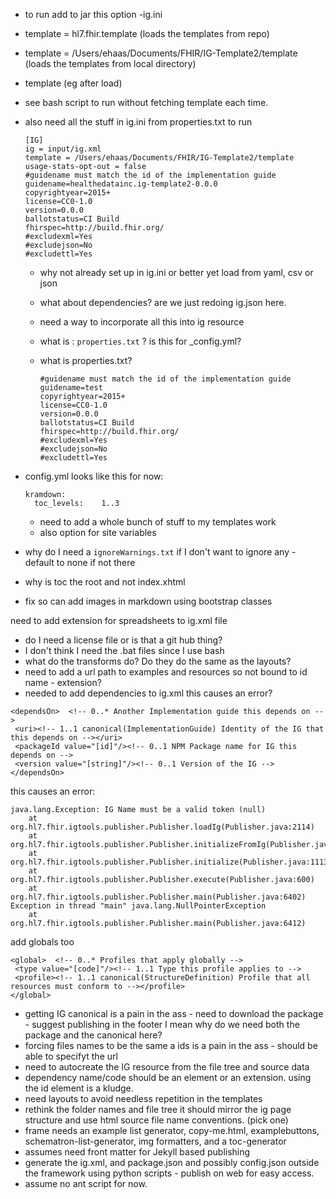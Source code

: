 -  to run add to jar this option  -ig.ini

  - template = hl7.fhir.template  (loads the templates from repo)
  - template = /Users/ehaas/Documents/FHIR/IG-Template2/template  (loads the templates from local directory)
  - template (eg after load)

   - see bash script to run without fetching template each time.
- also need all the stuff in ig.ini from properties.txt to run

    ~~~
    [IG]
    ig = input/ig.xml
    template = /Users/ehaas/Documents/FHIR/IG-Template2/template
    usage-stats-opt-out = false
    #guidename must match the id of the implementation guide
    guidename=healthedatainc.ig-template2-0.0.0
    copyrightyear=2015+
    license=CC0-1.0
    version=0.0.0
    ballotstatus=CI Build
    fhirspec=http://build.fhir.org/
    #excludexml=Yes
    #excludejson=No
    #excludettl=Yes
    ~~~
    - why not already set up in ig.ini or better yet load from yaml, csv or json
    - what about dependencies? are we just redoing ig.json here.
    - need a way to incorporate all this into ig resource
    - what is :  `properties.txt` ? is this for _config.yml?

  - what is properties.txt?

      ```
      #guidename must match the id of the implementation guide
      guidename=test
      copyrightyear=2015+
      license=CC0-1.0
      version=0.0.0
      ballotstatus=CI Build
      fhirspec=http://build.fhir.org/
      #excludexml=Yes
      #excludejson=No
      #excludettl=Yes
      ```

- config.yml looks like this for now:

    ~~~
    kramdown:
      toc_levels:    1..3
    ~~~
     - need to add a whole bunch of stuff to my templates work
     - also option for site variables

- why do I need a `ignoreWarnings.txt` if I don't want to ignore any  - default to none if not there
- why is toc the root and not index.xhtml
- fix so can add images in markdown using bootstrap classes

need to add extension for spreadsheets to ig.xml file

- do I need a license file or is that a git hub thing?
- I don't think I need the .bat files since I use bash
- what do the transforms do?  Do they do the same as the layouts?
- need to add a url path to examples and resources so not bound to id name - extension?
- needed to add dependencies to ig.xml this causes an error?

~~~
<dependsOn>  <!-- 0..* Another Implementation guide this depends on -->
 <uri><!-- 1..1 canonical(ImplementationGuide) Identity of the IG that this depends on --></uri>
 <packageId value="[id]"/><!-- 0..1 NPM Package name for IG this depends on -->
 <version value="[string]"/><!-- 0..1 Version of the IG -->
</dependsOn>
~~~

this causes an error:

~~~
java.lang.Exception: IG Name must be a valid token (null)
	at org.hl7.fhir.igtools.publisher.Publisher.loadIg(Publisher.java:2114)
	at org.hl7.fhir.igtools.publisher.Publisher.initializeFromIg(Publisher.java:1408)
	at org.hl7.fhir.igtools.publisher.Publisher.initialize(Publisher.java:1113)
	at org.hl7.fhir.igtools.publisher.Publisher.execute(Publisher.java:600)
	at org.hl7.fhir.igtools.publisher.Publisher.main(Publisher.java:6402)
Exception in thread "main" java.lang.NullPointerException
	at org.hl7.fhir.igtools.publisher.Publisher.main(Publisher.java:6412)
~~~

add globals too

~~~
<global>  <!-- 0..* Profiles that apply globally -->
 <type value="[code]"/><!-- 1..1 Type this profile applies to -->
 <profile><!-- 1..1 canonical(StructureDefinition) Profile that all resources must conform to --></profile>
</global>
~~~

- getting IG canonical is a pain in the ass  - need to download the  package - suggest publishing in the footer I mean why do we need both the package and the canonical here?
- forcing files names to be the same a ids is a pain in the ass - should be able to specifyt the url
- need to autocreate the IG resource from the file tree and source data
- dependency name/code should be an element or an extension.  using the id element is a kludge.
- need layouts to avoid needless repetition in the templates
- rethink the folder names and file tree it should mirror the ig page structure and use html source file name conventions. (pick one)
- frame needs an example list generator, copy-me.html, examplebuttons, schematron-list-generator, img formatters, and a toc-generator
- assumes need front matter for Jekyll based publishing
- generate the ig.xml, and package.json and possibly config.json outside the framework using python scripts - publish on web for easy access.
- assume no ant script for now.
